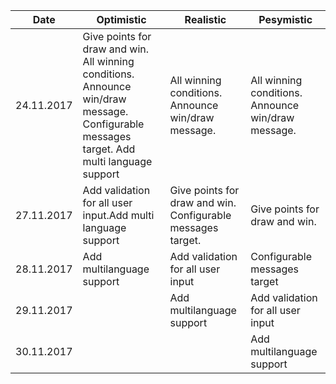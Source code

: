 Date |Optimistic|Realistic|Pesymistic
-------|--------|---------|-------------
24.11.2017|Give points for draw and win. All winning conditions. Announce win/draw message. Configurable messages target. Add multi language support| All winning conditions. Announce win/draw message.| All winning conditions. Announce win/draw message.
27.11.2017|Add validation for all user input.Add multi language support|Give points for draw and win. Configurable messages target.|Give points for draw and win.
28.11.2017|Add multilanguage support |Add validation for all user input|Configurable messages target
29.11.2017| |Add multilanguage support | Add validation for all user input
30.11.2017| | |Add multilanguage support
